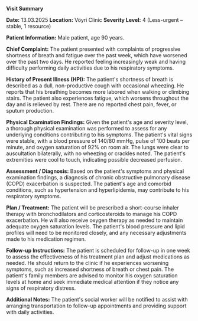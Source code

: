 **Visit Summary**

**Date:** 13.03.2025
**Location:** Vöyri Clinic
**Severity Level:** 4 (Less-urgent – stable, 1 resource)

**Patient Information:**
Male patient, age 90 years.

**Chief Complaint:**
The patient presented with complaints of progressive shortness of breath and fatigue over the past week, which have worsened over the past two days. He reported feeling increasingly weak and having difficulty performing daily activities due to his respiratory symptoms.

**History of Present Illness (HPI):**
The patient's shortness of breath is described as a dull, non-productive cough with occasional wheezing. He reports that his breathing becomes more labored when walking or climbing stairs. The patient also experiences fatigue, which worsens throughout the day and is relieved by rest. There are no reported chest pain, fever, or sputum production.

**Physical Examination Findings:**
Given the patient's age and severity level, a thorough physical examination was performed to assess for any underlying conditions contributing to his symptoms. The patient's vital signs were stable, with a blood pressure of 140/80 mmHg, pulse of 100 beats per minute, and oxygen saturation of 92% on room air. The lungs were clear to auscultation bilaterally, with no wheezing or crackles noted. The patient's extremities were cool to touch, indicating possible decreased perfusion.

**Assessment / Diagnosis:**
Based on the patient's symptoms and physical examination findings, a diagnosis of chronic obstructive pulmonary disease (COPD) exacerbation is suspected. The patient's age and comorbid conditions, such as hypertension and hyperlipidemia, may contribute to his respiratory symptoms.

**Plan / Treatment:**
The patient will be prescribed a short-course inhaler therapy with bronchodilators and corticosteroids to manage his COPD exacerbation. He will also receive oxygen therapy as needed to maintain adequate oxygen saturation levels. The patient's blood pressure and lipid profiles will need to be monitored closely, and any necessary adjustments made to his medication regimen.

**Follow-up Instructions:**
The patient is scheduled for follow-up in one week to assess the effectiveness of his treatment plan and adjust medications as needed. He should return to the clinic if he experiences worsening symptoms, such as increased shortness of breath or chest pain. The patient's family members are advised to monitor his oxygen saturation levels at home and seek immediate medical attention if they notice any signs of respiratory distress.

**Additional Notes:**
The patient's social worker will be notified to assist with arranging transportation to follow-up appointments and providing support with daily activities.